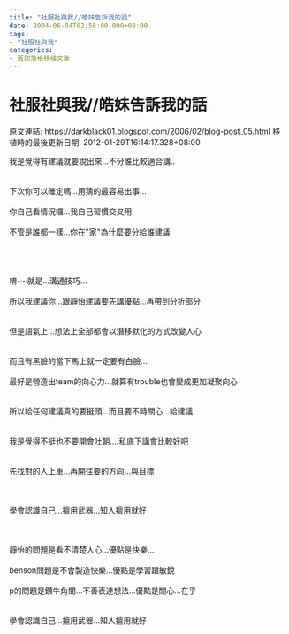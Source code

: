 ```yaml
---
title: "社服社與我//皓妹告訴我的話"
date: 2004-06-04T02:58:00.000+08:00
tags: 
- "社服社與我"
categories:
- 舊部落格移植文章
---
```


# 社服社與我//皓妹告訴我的話

原文連結: https://darkblack01.blogspot.com/2006/02/blog-post_05.html
移植時的最後更新日期: 2012-01-29T16:14:17.328+08:00

我是覺得有建議就要說出來...不分誰比較適合講..<br /><br /><br />下次你可以確定嗎...用猜的最容易出事...<br /><br />你自己看情況囉...我自己習慣交叉用<br /><br />不管是誰都一樣...你在"家"為什麼要分給誰建議<br /><br /><a name='more'></a><br /><br /><br />唷~~就是...溝通技巧...<br /><br />所以我建議你...跟靜怡建議要先講優點...再帶到分析部分<br /><br /><br />但是語氣上...想法上全部都會以潛移默化的方式改變人心<br /><br /><br />而且有黑臉的當下馬上就一定要有白臉...<br /><br />最好是營造出team的向心力...就算有trouble也會變成更加凝聚向心<br /><br /><br />所以給任何建議真的要挺頭...而且要不時關心...給建議<br /><br /><br />我是覺得不挺也不要開會吐朝....私底下講會比較好吧<br /><br /><br />先找對的人上車...再開往要的方向...與目標<br /><br /><br /><br />學會認識自己...擅用武器...知人擅用就好<br /><br /><br /><br />靜怡的問題是看不清楚人心...優點是快樂...<br /><br />benson問題是不會製造快樂...優點是學習跟敏銳<br /><br />p的問題是鑽牛角間...不善表達想法...優點是關心...在乎<br /><br /><br />學會認識自己...擅用武器...知人擅用就好
